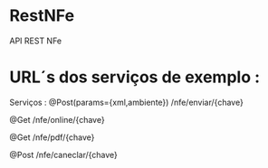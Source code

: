 RestNFe
=======

API REST NFe

URL´s dos serviços de exemplo :
=======

Serviços :
@Post(params={xml,ambiente})
/nfe/enviar/{chave}


@Get
/nfe/online/{chave}

@Get
/nfe/pdf/{chave}


@Post
/nfe/caneclar/{chave}

